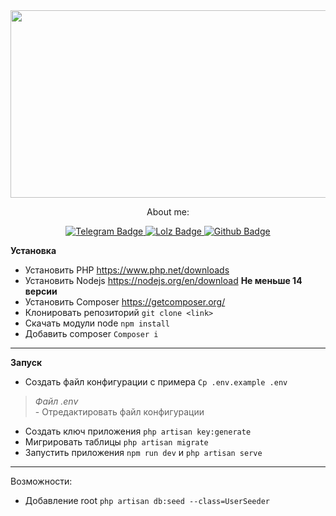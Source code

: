 <div align="center">
  <img src="https://media.giphy.com/media/59d1zo8SUSaUU/giphy.gif" width="600" height="300"/>
</div>
<div id="badges" align="center">
    <p>About me:</p>
  <a href='https://t.me/lll10010010'>
    <img src="https://img.shields.io/badge/telegram-black?logo=telegram&logoColor=white&style=for-the-badge" alt="Telegram Badge"/>
  </a>
  <a href='https://zelenka.guru/lll10010010'>
    <img src="https://img.shields.io/badge/lolz-black?logo=lolz&logoColor=white&style=for-the-badge" alt="Lolz Badge"/>
  </a>
  <a href='https://github.com/1001001010'>
    <img src="https://img.shields.io/badge/github-black?logo=github&logoColor=white&style=for-the-badge" alt="Github Badge"/>
  </a>
</div>

**Установка**
- Установить PHP <a>https://www.php.net/downloads</a>
- Установить Nodejs <a>https://nodejs.org/en/download</a> **Не меньше 14 версии**
- Установить Composer <a>https://getcomposer.org/</a>
- Клонировать репозиторий `git clone <link>`
- Скачать модули node `npm install`
- Добавить composer `Composer i`
---
**Запуск**
- Создать файл конфигурации с примера `Cp .env.example .env`
>*Файл .env* <br> - Отредактировать файл конфигурации
- Создать ключ приложения `php artisan key:generate`
- Мигрировать таблицы `php artisan migrate`
- Запустить приложения `npm run dev` и `php artisan serve`

---
Возможности: 
- Добавление root `php artisan db:seed --class=UserSeeder`

